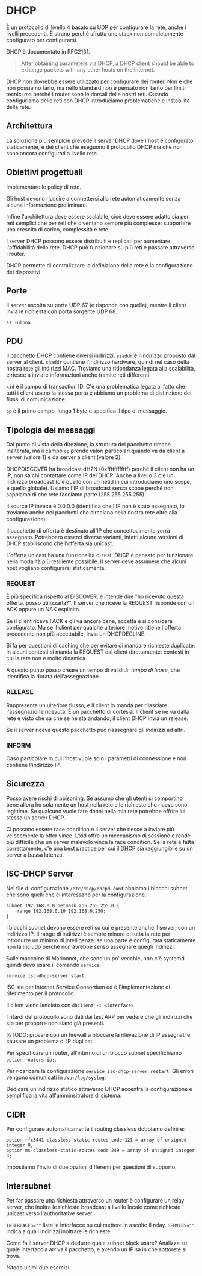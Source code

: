 # DHCP

È un protocollo di livello 4 basato su UDP per configurare la rete, anche i livelli precedenti.
È strano perché sfrutta uno stack non completamente configurato per configurarsi.

DHCP è documentato in RFC2131.

> After obtaining parameters via DHCP, a DHCP client should be able to exhange packets with any other hosts on the
Internet.

DHCP non dovrebbe essere utilizzato per configurare dei router. Non è che non possiamo farlo, ma nello standard non è
pensato non tanto per limiti tecnici ma perché i router sono le dorsali delle nostri reti. Quando configuriamo delle reti
con DHCP introduciamo problematiche e instabilità della rete.

## Architettura

La soluzione più semplcie prevede il server DHCP dove l'host è configurato staticamente, e dei client che eseguono il
protocollo DHCP ma che non sono ancora configurati a livello rete.

## Obiettivi progettuali

Implementare le policy di rete.

Gli host devono riuscire a connettersi alla rete automaticamente senza alcuna informazione preliminare.

Infine l'architettura deve essere scalabile, cioè deve essere adatto sia per reti semplici che per reti che diventano
sempre più complesse: supportare una crescita di carico, complessità e rete.

I server DHCP possono essere distribuiti e replicati per aumentare l'affidabilità della rete.
DHCP può funzionare su più reti e passare attraverso i router.

DHCP permette di centralizzare la definizione della rete e la configurazione dei dispositivi.

## Porte

Il server ascolta su porta UDP 67 (e risponde con quella), mentre il client invia le richiesta con porta sorgente UDP 68.

```
ss -ulpna
```

## PDU

Il pacchetto DHCP contiene diversi indirizzi. `yiaddr` è l'indirizzo proposto dal server al client. `chaddr` contiene
l'indirizzo hardware, quindi nel caso della nostra rete gli indirizzi MAC. Troviamo una ridondanza legata alla
scalabilità, e riesce a inviare informazioni anche tramite reti differenti.

`xid` è il campo di transaction ID. C'è una problematica legata al fatto che tutti i client usano la stessa porta e
abbiamo un problema di distinzione dei flussi di comunicazione.

`op` è il primo campo, lungo 1 byte e specifica il tipo di messaggio.

## Tipologia dei messaggi

Dal punto di vista della direzione, la struttura del pacchetto rimane inalterata, ma il campo `op` prende valori
particolari quando va da client a server (valore 1) e da server a client (valore 2).

DHCPDISCOVER ha broadcast dH2N (0xffffffffffff) perché il client non ha un IP, non sa chi contattare come IP del DHCP.
Anche a livello 3 c'è un indirizzo broadcast (c'è quello con un netid in cui introduciamo uno scope, e quello globale).
Usiamo l'IP di broadcast senza scope perché non sappiamo di che rete facciamo parte (255.255.255.255).

Il source IP invece è 0.0.0.0 (identifica che l'IP non è stato assegnato, lo troviamo anche nei pacchetti che circolano
nella nostra rete oltre alla configurazione).

Il pacchetto di offerta è destinato all'IP che concettualmente verrà assegnato. Potrebbero esserci diverse varianti,
infatti alcune versioni di DHCP stabiliscono che l'offerta sia unicast.

L'offerta unicast ha una funzionalità di test. DHCP è pensato per funzionare nella modalità più resiliente possibile.
Il server deve assumere che alcuni host vogliano configurarsi staticamente.

### REQUEST

È più specifica rispetto al DISCOVER, e intende dire "ho ricevuto questa offerta, posso utilizzarla?". Il server che
riceve la REQUEST risponde con un ACK oppure un NAK esplicito.

Se il client riceve l'ACK e gli va ancora bene, accetta e si considera configurato. Ma se il client per qualche ulteriore
motivo ritiene l'offerta precedente non più accettabile, invia un DHCPDECLINE.

Si fa per questioni di caching che per evitare di mandare richieste duplicate. In alcuni contesti si manda la REQUEST
dal client direttamente: contesti in cui la rete non è molto dinamica.

A questo punto posso creare un tempo di validità: _tempo di lease_, che identifica la durata dell'assegnazione.

### RELEASE

Rappresenta un ulteriore flusso, e il client lo manda per rilasciare l'assegnazione ricevuta. È un pacchetto di
cortesia. Il client se ne va dalla rete e visto che sa che se ne sta andando, il client DHCP invia un release.

Se il server riceva questo pacchetto può riassegnare gli indirizzi ad altri.

### INFORM

Caso particolare in cui l'host vuole solo i parametri di connessione e non contiene l'indirizzo IP.

## Sicurezza

Posso avere rischi di poisoning. Se assumo che gli utenti si comportino bene allora ho solamente un host nella rete e
le richieste che ricevo sono legittime. Se qualcuno vuole fare danni nella mia rete potrebbe offrire lui stesso un server
DHCP.

Ci possono essere race condition e il server che riesce a inviare più velocemente la offer vince. L'xid offre un
meccanismo di sessione e rende più difficile che un server malevolo vinca la race condition. Se la rete è fatta
correttamente, c'è una best practice per cui il DHCP sia raggiungibile su un server a bassa latenza.

## ISC-DHCP Server

Nel file di configurazione `/etc/dhcp/dhcpd.conf` abbiamo i blocchi subnet che sono quelli che ci interessano per la
configurazione.

```
subnet 192.168.0.0 netmask 255.255.255.0 {
    range 192.168.0.10 192.168.0.250;
}
```

i blocchi subnet devono essere reti su cui è presente anche il server, con un indirizzo IP.
Il range di indirizzi è sempre minore di tutta la rete per introdurre un minimo di intelligenza: se una parte è
configurata staticamente non la includo perché non avrebbe senso assegnare quegli indirizzi.

Sulle macchine di Marionnet, che sono un po' vecchie, non c'è systemd quindi devo usare il comando `service`.

```sh
service isc-dhcp-server start
```

ISC sta per Internet Service Consortium ed è l'implementazione di riferimento per il protocollo.

Il client viene lanciato con `dhclient -i <interface>`

I ritardi del protocollo sono dati dai test ARP per vedere che gli indirizzi che sta per proporre non siano già
presenti.

%TODO: provare con un firewall a bloccare la rilevazione di IP assegnati e causare un problema di IP duplicati.

Per specificare un router, all'interno di un blocco subnet specifichiamo `option routers ip;`.

Per ricaricare la configurazione `service isc-dhcp-server restart`. Gli errori vengono comunicati in `/var/log/syslog`.

Dedicare un indirizzo statico attraverso DHCP accentra la configurazione e semplifica la vita all'amminsitratore di
sistema.

## CIDR

Per configurare automaticamente il routing classless dobbiamo definire:

```
option rfc3441-classless-static-routes code 121 = array of unsigned integer 8;
option ms-classless-static-routes code 249 = array of unsigned integer 8;
```

Impostiamo l'invio di due opzioni differenti per questioni di supporto.

## Intersubnet

Per far passare una richiesta attraverso un router è configurare un relay server, che inoltra le richieste broadcast a
livello locale come richieste unicast verso l'authoritative server.

`INTERFACES=""` lista le interfacce su cui mettere in ascolto il relay.
`SERVERS=""` indica a quali indirizzi inoltrare le richieste.

Come fa il server DHCP a dedurre quale subnet block usare? Analizza su quale interfaccia arriva il pacchetto, e avendo
un IP sa in che sottorete si trova.

%todo ultimi due esercizi
